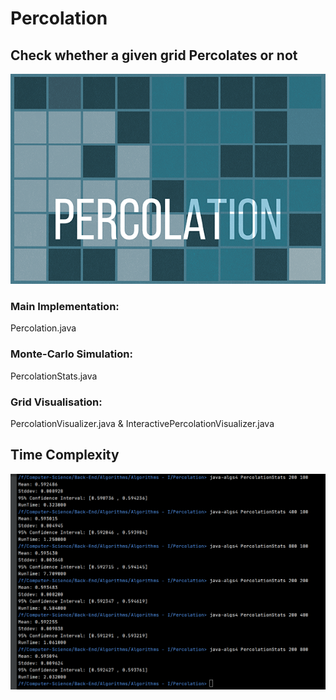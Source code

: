 # Percolation
## Check whether a given grid Percolates or not

<img src="logo.png">

<h3> Main Implementation:</h3> Percolation.java
<h3>Monte-Carlo Simulation:</h3> PercolationStats.java
<h3>Grid Visualisation:</h3> PercolationVisualizer.java & InteractivePercolationVisualizer.java

## Time Complexity

<img src="Time-Complexity.png">

